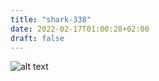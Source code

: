 ```yaml
---
title: "shark-338"
date: 2022-02-17T01:00:28+02:00
draft: false
---
```


![alt text](https://hugo-testing-sharks.ams3.digitaloceanspaces.com/whale.jpg "shark-338")
